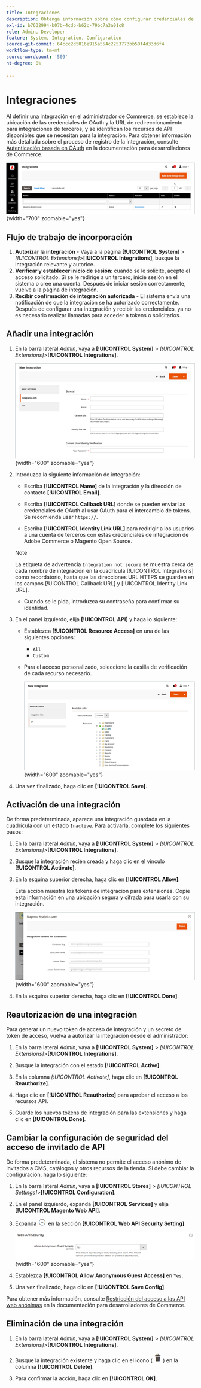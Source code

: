 ```yaml
---
title: Integraciones
description: Obtenga información sobre cómo configurar credenciales de OAuth y redirigir URL para integraciones de terceros.
exl-id: b7632994-b07b-4cdb-b62c-79bc7a3a01c8
role: Admin, Developer
feature: System, Integration, Configuration
source-git-commit: 64ccc2d5016e915a554c2253773bb50f4d33d6f4
workflow-type: tm+mt
source-wordcount: '509'
ht-degree: 0%

---
```


# Integraciones

Al definir una integración en el administrador de Commerce, se establece la ubicación de las credenciales de OAuth y la URL de redireccionamiento para integraciones de terceros, y se identifican los recursos de API disponibles que se necesitan para la integración. Para obtener información más detallada sobre el proceso de registro de la integración, consulte [Autenticación basada en OAuth](https://developer.adobe.com/commerce/webapi/get-started/authentication/gs-authentication-oauth/) en la documentación para desarrolladores de Commerce.

![Integraciones](./assets/integrations.png){width="700" zoomable="yes"}

## Flujo de trabajo de incorporación

1. **Autorizar la integración** - Vaya a la página **[!UICONTROL System]** > _[!UICONTROL Extensions]_>**[!UICONTROL Integrations]**, busque la integración relevante y autorice.
1. **Verificar y establecer inicio de sesión**: cuando se le solicite, acepte el acceso solicitado. Si se le redirige a un tercero, inicie sesión en el sistema o cree una cuenta. Después de iniciar sesión correctamente, vuelve a la página de integración.
1. **Recibir confirmación de integración autorizada** - El sistema envía una notificación de que la integración se ha autorizado correctamente. Después de configurar una integración y recibir las credenciales, ya no es necesario realizar llamadas para acceder a tokens o solicitarlos.

## Añadir una integración

1. En la barra lateral _Admin_, vaya a **[!UICONTROL System]** > _[!UICONTROL Extensions]_>**[!UICONTROL Integrations]**.

   ![Nueva integración](./assets/integration-new.png){width="600" zoomable="yes"}

1. Introduzca la siguiente información de integración:

   - Escriba **[!UICONTROL Name]** de la integración y la dirección de contacto **[!UICONTROL Email]**.

   - Escriba **[!UICONTROL Callback URL]** donde se pueden enviar las credenciales de OAuth al usar OAuth para el intercambio de tokens. Se recomienda usar `https://`.

   - Escriba **[!UICONTROL Identity Link URL]** para redirigir a los usuarios a una cuenta de terceros con estas credenciales de integración de Adobe Commerce o Magento Open Source.

   >[!NOTE]
   >
   > La etiqueta de advertencia `Integration not secure` se muestra cerca de cada nombre de integración en la cuadrícula [!UICONTROL Integrations] como recordatorio, hasta que las direcciones URL HTTPS se guarden en los campos [!UICONTROL Callback URL] y [!UICONTROL Identity Link URL].

   - Cuando se le pida, introduzca su contraseña para confirmar su identidad.

1. En el panel izquierdo, elija **[!UICONTROL API]** y haga lo siguiente:

   - Establezca **[!UICONTROL Resource Access]** en una de las siguientes opciones:

      - `All`
      - `Custom`

   - Para el acceso personalizado, seleccione la casilla de verificación de cada recurso necesario.

     ![Integraciones - API disponible](./assets/integrations-available-api.png){width="600" zoomable="yes"}

1. Una vez finalizado, haga clic en **[!UICONTROL Save]**.

## Activación de una integración

De forma predeterminada, aparece una integración guardada en la cuadrícula con un estado `Inactive`. Para activarla, complete los siguientes pasos:

1. En la barra lateral _Admin_, vaya a **[!UICONTROL System]** > _[!UICONTROL Extensions]_>**[!UICONTROL Integrations]**.

1. Busque la integración recién creada y haga clic en el vínculo **[!UICONTROL Activate]**.

1. En la esquina superior derecha, haga clic en **[!UICONTROL Allow]**.

   Esta acción muestra los tokens de integración para extensiones. Copie esta información en una ubicación segura y cifrada para usarla con su integración.

   ![Tokens de integración para extensiones](./assets/integration-tokens-for-extensions.png){width="600" zoomable="yes"}

1. En la esquina superior derecha, haga clic en **[!UICONTROL Done]**.

## Reautorización de una integración

Para generar un nuevo token de acceso de integración y un secreto de token de acceso, vuelva a autorizar la integración desde el administrador:

1. En la barra lateral _Admin_, vaya a **[!UICONTROL System]** > _[!UICONTROL Extensions]_>**[!UICONTROL Integrations]**.

1. Busque la integración con el estado **[!UICONTROL Active]**.

1. En la columna _[!UICONTROL Activate]_, haga clic en **[!UICONTROL Reauthorize]**.

1. Haga clic en **[!UICONTROL Reauthorize]** para aprobar el acceso a los recursos API.

1. Guarde los nuevos tokens de integración para las extensiones y haga clic en **[!UICONTROL Done]**.

## Cambiar la configuración de seguridad del acceso de invitado de API

De forma predeterminada, el sistema no permite el acceso anónimo de invitados a CMS, catálogos y otros recursos de la tienda. Si debe cambiar la configuración, haga lo siguiente:

1. En la barra lateral _Admin_, vaya a **[!UICONTROL Stores]** > _[!UICONTROL Settings]_>**[!UICONTROL Configuration]**.

1. En el panel izquierdo, expanda **[!UICONTROL Services]** y elija **[!UICONTROL Magento Web API]**.

1. Expanda ![Selector de expansión](../assets/icon-display-expand.png) en la sección **[!UICONTROL Web API Security Setting]**.

   ![Configuración de servicios - Configuración de seguridad de API web](../configuration-reference/services/assets/web-api-security.png){width="600" zoomable="yes"}

1. Establezca **[!UICONTROL Allow Anonymous Guest Access]** en `Yes`.

1. Una vez finalizado, haga clic en **[!UICONTROL Save Config]**.

Para obtener más información, consulte [Restricción del acceso a las API web anónimas](https://developer.adobe.com/commerce/webapi/rest/use-rest/anonymous-api-security/) en la documentación para desarrolladores de Commerce.

## Eliminación de una integración

1. En la barra lateral _Admin_, vaya a **[!UICONTROL System]** > _[!UICONTROL Extensions]_>**[!UICONTROL Integrations]**.

1. Busque la integración existente y haga clic en el icono ( ![icono de la papelera](../assets/icon-delete-trashcan-solid.png) ) en la columna **[!UICONTROL Delete]**.

1. Para confirmar la acción, haga clic en **[!UICONTROL OK]**.
